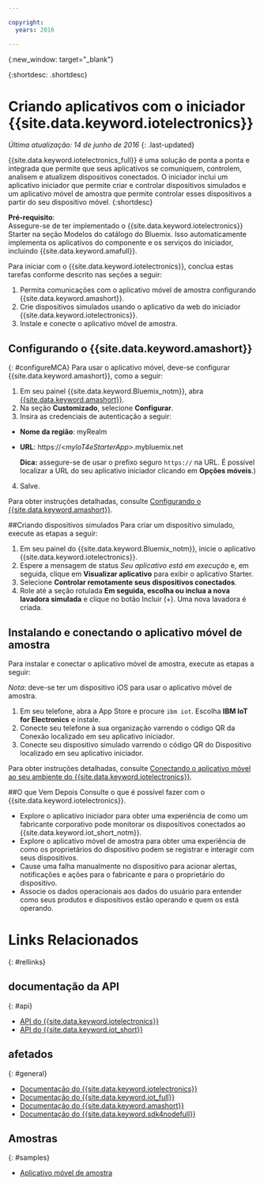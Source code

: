 ```yaml
---

copyright:
  years: 2016

---
```


{:new_window: target="_blank"}

{:shortdesc: .shortdesc}


# Criando aplicativos com o iniciador {{site.data.keyword.iotelectronics}}
*Última atualização: 14 de junho de 2016*
{: .last-updated}

{{site.data.keyword.iotelectronics_full}} é uma solução de ponta a ponta e integrada que permite que seus aplicativos se comuniquem,
controlem, analisem e atualizem dispositivos conectados. O iniciador inclui um aplicativo iniciador que permite criar e controlar dispositivos
simulados e um aplicativo móvel de amostra que permite controlar esses dispositivos a partir do seu dispositivo móvel.
{:shortdesc}

**Pré-requisito**:  
Assegure-se de ter implementado o {{site.data.keyword.iotelectronics}} Starter na seção Modelos do catálogo do Bluemix. Isso
automaticamente implementa os aplicativos do componente e os serviços do iniciador, incluindo {{site.data.keyword.amafull}}.

Para iniciar com o {{site.data.keyword.iotelectronics}}, conclua estas tarefas conforme descrito nas seções a seguir:

1. Permita comunicações com o aplicativo móvel de amostra configurando {{site.data.keyword.amashort}}.
2. Crie dispositivos simulados usando o aplicativo da web do iniciador {{site.data.keyword.iotelectronics}}.
3. Instale e conecte o aplicativo móvel de amostra.

## Configurando o {{site.data.keyword.amashort}}
{: #configureMCA}
Para usar o aplicativo móvel, deve-se configurar {{site.data.keyword.amashort}}, como a seguir:
1. Em seu painel {{site.data.keyword.Bluemix_notm}},
abra [{{site.data.keyword.amashort}}](https://new-console.ng.bluemix.net/docs/services/mobileaccess/overview.html).
2. Na seção **Customizado**, selecione **Configurar**.
3. Insira as credenciais de autenticação a seguir:
  - **Nome da região**: myRealm
  - **URL**: https://<*myIoT4eStarterApp*>.mybluemix.net  

    **Dica:** assegure-se de usar o prefixo seguro `https://` na URL. É possível localizar a URL do seu
aplicativo iniciador clicando em **Opções móveis**.)
4. Salve.

  Para obter instruções detalhadas, consulte [Configurando o {{site.data.keyword.amashort}}](iotelectronics_config_mobile.html#iot4e_configureMCA).

##Criando dispositivos simulados
Para criar um dispositivo simulado, execute as etapas a seguir:
1. Em seu painel do {{site.data.keyword.Bluemix_notm}}, inicie o aplicativo {{site.data.keyword.iotelectronics}}.
2. Espere a mensagem de status *Seu aplicativo está em execução* e, em seguida, clique em **Visualizar aplicativo** para exibir o aplicativo Starter.  
3. Selecione **Controlar remotamente seus dispositivos conectados**.
4. Role até a seção rotulada **Em seguida, escolha ou inclua a nova lavadora simulada** e clique no botão Incluir (+). Uma nova lavadora é criada.

## Instalando e conectando o aplicativo móvel de amostra
Para instalar e conectar o aplicativo móvel de amostra, execute as etapas a seguir:

*Nota*: deve-se ter um dispositivo iOS para usar o aplicativo móvel de amostra.

1. Em seu telefone, abra a App Store e procure `ibm iot`. Escolha **IBM IoT for Electronics** e
instale.
2. Conecte seu telefone à sua organização varrendo o código QR da Conexão localizado em seu aplicativo iniciador.
3. Conecte seu dispositivo simulado varrendo o código QR do Dispositivo localizado em seu aplicativo iniciador.

  Para obter instruções detalhadas, consulte [Conectando o aplicativo móvel ao seu ambiente do {{site.data.keyword.iotelectronics}}](iotelectronics_config_mobile.html#iot4e_connecting_mobile).

##O que Vem Depois
Consulte o que é possível fazer com o {{site.data.keyword.iotelectronics}}.

- Explore o aplicativo iniciador para obter uma experiência de como um fabricante corporativo pode monitorar os dispositivos conectados ao {{site.data.keyword.iot_short_notm}}.
- Explore o aplicativo móvel de amostra para obter uma experiência de como os proprietários do dispositivo podem se registrar e interagir
com seus dispositivos.
- Cause uma falha manualmente no dispositivo para acionar alertas, notificações e ações para o fabricante e para o proprietário do dispositivo.
- Associe os dados operacionais aos dados do usuário para entender como seus produtos e dispositivos estão operando e quem os está operando.


# Links Relacionados
{: #rellinks}
## documentação da API
{: #api}
* [API do {{site.data.keyword.iotelectronics}}](http://ibmiotforelectronics.mybluemix.net/public/iot4eregistrationapi.html)
* [API do {{site.data.keyword.iot_short}}](https://developer.ibm.com/iotfoundation/recipes/api-documentation/)


## afetados
{: #general}

* [Documentação do {{site.data.keyword.iotelectronics}}](iotelectronics_overview.html)
* [Documentação do {{site.data.keyword.iot_full}}](https://new-console.ng.bluemix.net/docs/services/IoT/index.html)
*  [Documentação do {{site.data.keyword.amashort}}](https://new-console.ng.bluemix.net/docs/services/mobileaccess/overview.html)
* [Documentação do {{site.data.keyword.sdk4nodefull}}](https://new-console.ng.bluemix.net/docs/runtimes/nodejs/index.html#nodejs_runtime)

## Amostras
{: #samples}
* [Aplicativo móvel de
amostra](https://new-console.ng.bluemix.net/docs/starters/IotElectronics/iotelectronics_config_mobile.html)
